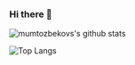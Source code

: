 
### Hi there 👋
<!--
**Mumtozbekov/mumtozbekov** is a ✨ _special_ ✨ repository because its `README.md` (this file) appears on your GitHub profile.

Here are some ideas to get you started:

- 🔭 I’m currently working on ...
- 🌱 I’m currently learning ...
- 👯 I’m looking to collaborate on ...
- 🤔 I’m looking for help with ...
- 💬 Ask me about ...
- 📫 How to reach me: ...
- 😄 Pronouns: ...
- ⚡ Fun fact: ...
-->
![mumtozbekovs's github stats](https://github-readme-stats.vercel.app/api?username=mumtozbekov&show_icons=true&theme=tokyonight)

![Top Langs](https://github-readme-stats.vercel.app/api/top-langs/?username=mumtozbekov&layout=compact)
<!--
![Snake animation](https://github.com/mirsaid-mirzohidov/mirsaid-mirzohidov/blob/output/github-contribution-grid-snake.svg)
-->

